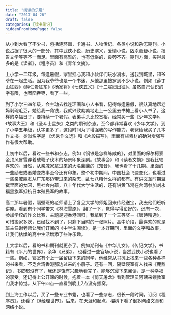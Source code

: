 ```yaml
---
title: "阅读的乐趣"
date: "2017-04-26"
draft: false
categories: [读书笔记]
hiddenFromHomePage: false
---
```

从小到大看了不少书，包括连环画，卡通书、人物传记、各类小说和杂志期刊。小说占据了很大的一部分，其中武侠小说，历史演义，爱情小说，凶杀悬疑小说，报告文学等等不一而足。里面有高雅的，也有低俗的，良莠不齐。期刊方面，买得最多的是《读者》，《程序员》和《青年文摘》。

上小学一二年级，每逢暑假，家里担心我和小伙伴们玩水溺水。送我到城里，和爷爷在一起生活。因为我爷爷也是一个书迷，从他那里搜罗到不少小说。例如《薛丁山征西》《薛仁贵征东》《杨家将》《七侠五义》《十二寡妇出征》。虽然自己认识的字有限，也囫囵吞枣，看了一些。

到了小学三四年级，会主动去找连环画和小人书看，记得每逢暑假，很认真地帮老妈剥碗毛豆，她给我一角钱，我就兴致勃勃地走上一公里去书摊上看小人书了，这样的幸福日子，要持续一个暑假。表弟手头比较宽裕，经常买一些《少年文学》、《故事大王》和《圣斗士星矢》之类的期刊杂志。至今都非常喜欢《少年文学》。到了小学五年级，认字更多了，这段时间为了增强我的写作能力，老爸给我买了几本作文书。类似名字是 《优秀作文选》和《片段描写》，里面有些素材的确对增强写作有很大帮助。

上初中以后，看过一些书和杂志，例如《钢铁是怎样练成的》，对里面的保尔柯察金顶风冒雪穿着破靴子伐木的场景印象深刻。《故事会》和《读者文摘》是我比较喜欢的。当然，从亲戚家拿过来的大名鼎鼎的《知音》，我也看了十几期。里面的一些励志或者婚变故事至今还有印象。整个初中期间，中国社会飞速变化，也看过一些亲戚朋友从广东那边带过来的杂志，乱七八糟什么样的都有。有讲文革时期监狱里面的女囚，黑社会内幕，八十年代大学生活的，还有讲黄飞鸿在台湾参加刘永福黑旗军抵抗日本殖民军的故事。

高二那年暑假，隔壁班的老师请上了复旦大学的师姐回来传经送宝，我去他们班听讲座。看到有个同学带来《林海雪原》，翻了一下，觉得写得蛮好的。还有一次，参加学校的作文比赛，主题是迎香港回归，我拿到了一个三等奖－《唐诗精选》，可惜搬家多次，已经找不到了，只剩下当时的一张照片。高中阶段，最喜欢的就是班主任谢老师让我们订阅的《中学生阅读》，是一本好期刊，里面的文字和故事，让我们枯燥的高中生活增添了些许乐趣。

上大学以后，看的书和期刊就更杂了。例如期刊有《中华儿女》，《传记文学》，书籍有《平凡的世界》，余华《兄弟》， 也看过一些官场小说，当然武侠小说也看了一些。例如，寝室有个上一届留级下来的同学，他经常从书摊上找来一些各种各样的书来看，不乏台湾香港那边过来的小册子。还有一回，隔壁寝室有人找来《鹿鼎记》，书皮都没有了，我还是饶有兴趣地看完了。能够沉浸下来阅读，是一种幸福的享受。还记得上公开课的时候，抱着一本《倚天屠龙》看到管理员阿姨来锁教室门我才惊觉。从下午四点一直看到晚上7点没有挪窝。

到上海工作以后，买了一些专业书籍，也看了一些杂志，很长一段时间，订阅《程序员》。还看了《it经理世界》。后来，在天涯和起点，榕树下看了很多网络文章和网络小说。